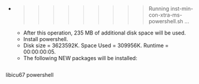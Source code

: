 * >>>>>>>>> Running inst-min-con-xtra-ms-powershell.sh ...
  * After this operation, 235 MB of additional disk space will be used.
  * Install powershell.
  * Disk size = 3623592K. Space Used = 309956K. Runtime = 00:00:00:05.
  * The following NEW packages will be installed:
  ```bash
libicu67 powershell
  ```
